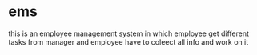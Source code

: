# ems
this is an employee management system in which employee get different tasks from manager and employee have to coleect all info and work on it
